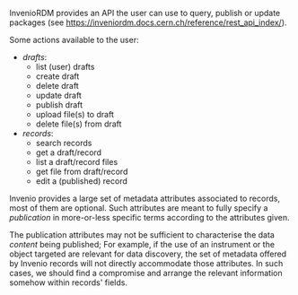 InvenioRDM provides an API the user can use to query, publish or update packages
(see https://inveniordm.docs.cern.ch/reference/rest_api_index/).

Some actions available to the user:

* _drafts_:
  - list (user) drafts
  - create draft
  - delete draft
  - update draft
  - publish draft
  - upload file(s) to draft
  - delete file(s) from draft
* _records_:
  - search records
  - get a draft/record
  - list a draft/record files
  - get file from draft/record
  - edit a (published) record

Invenio provides a large set of metadata attributes associated to records, most of
them are optional. Such attributes are meant to fully specify a _publication_
in more-or-less specific terms according to the attributes given.

The publication attributes may not be sufficient to characterise the data
_content_ being published; For example, if the use of an instrument or the object
targeted are relevant for data discovery, the set of metadata offered by Invenio
records will not directly accommodate those attributes.
In such cases, we should find a compromise and arrange the relevant information
somehow within records' fields.


